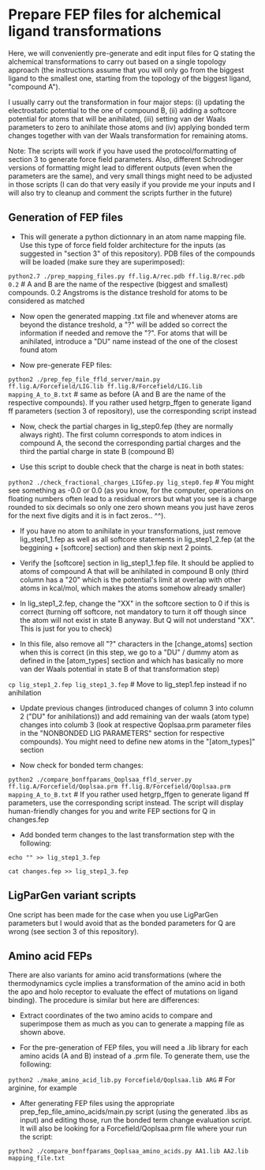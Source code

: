 # Prepare FEP files for alchemical ligand transformations

Here, we will conveniently pre-generate and edit input files for Q stating the alchemical transformations to carry out based on a single topology approach (the instructions assume that you will only go from the biggest ligand to the smallest one, starting from the topology of the biggest ligand, "compound A"). 

I usually carry out the transformation in four major steps: (i) updating the electrostatic potential to the one of compound B, (ii) adding a softcore potential for atoms that will be anihilated, (iii) setting van der Waals parameters to zero to anihilate those atoms and (iv) applying bonded term changes together with van der Waals transformation for remaining atoms. 

Note: The scripts will work if you have used the protocol/formatting of section 3 to generate force field parameters. Also, different Schrodinger versions of formatting might lead to different outputs (even when the parameters are the same), and very small things might need to be adjusted in those scripts (I can do that very easily if you provide me your inputs and I will also try to cleanup and comment the scripts further in the future)



## **Generation of FEP files**

- This will generate a python dictionnary in an atom name mapping file. Use this type of force field folder architecture for the inputs (as suggested in "section 3" of this repository). PDB files of the compounds will be loaded (make sure they are superimposed):

```python2.7 ./prep_mapping_files.py ff.lig.A/rec.pdb ff.lig.B/rec.pdb 0.2``` # A and B are the name of the respective (biggest and smallest) compounds. 0.2 Angstroms is the distance treshold for atoms to be considered as matched

- Now open the generated mapping .txt file and whenever atoms are beyond the distance treshold, a "?" will be added so correct the information if needed and remove the "?". For atoms that will be anihilated, introduce a "DU" name instead of the one of the closest found atom

- Now pre-generate FEP files:

```python2 ./prep_fep_file_ffld_server/main.py ff.lig.A/Forcefield/LIG.lib ff.lig.B/Forcefield/LIG.lib mapping_A_to_B.txt``` # same as before (A and B are the name of the respective compounds). If you rather used hetgrp_ffgen to generate ligand ff parameters (section 3 of repository), use the corresponding script instead

- Now, check the partial charges in lig_step0.fep (they are normally always right). The first column corresponds to atom indices in compound A, the second the corresponding partial charges and the third the partial charge in state B (compound B)

- Use this script to double check that the charge is neat in both states:

```python2 ./check_fractional_charges_LIGfep.py lig_step0.fep``` # You might see something as -0.0 or 0.0 (as you know, for the computer, operations on floating numbers often lead to a residual errors but what you see is a charge rounded to six decimals so only one zero shown means you just have zeros for the next five digits and it is in fact zeros.. ^^).

- If you have no atom to anihilate in your transformations, just remove lig_step1_1.fep as well as all softcore statements in lig_step1_2.fep (at the beggining + [softcore] section) and then skip next 2 points.

- Verify the [softcore] section in lig_step1_1.fep file. It should be applied to atoms of compound A that will be anihilated in compound B only (third column has a "20" which is the potential's limit at overlap with other atoms in kcal/mol, which makes the atoms somehow already smaller)

- In lig_step1_2.fep, change the "XX" in the softcore section to 0 if this is correct (turning off softcore, not mandatory to turn it off though since the atom will not exist in state B anyway. But Q will not understand "XX". This is just for you to check)

- In this file, also remove all "?" characters in the [change_atoms] section when this is correct (in this step, we go to a "DU" / dummy atom as defined in the [atom_types] section and which has basically no more van der Waals potential in state B of that transformation step)

```cp lig_step1_2.fep lig_step1_3.fep``` # Move to lig_step1.fep instead if no anihilation

- Update previous changes (introduced changes of column 3 into column 2 ("DU" for anihilations)) and add remaining van der waals (atom type) changes into columb 3 (look at respective Qoplsaa.prm parameter files in the "NONBONDED LIG PARAMETERS" section for respective compounds). You might need to define new atoms in the "[atom_types]" section

- Now check for bonded term changes:

```python2 ./compare_bonffparams_Qoplsaa_ffld_server.py ff.lig.A/Forcefield/Qoplsaa.prm ff.lig.B/Forcefield/Qoplsaa.prm mapping_A_to_B.txt``` # If you rather used hetgrp_ffgen to generate ligand ff parameters, use the corresponding script instead. The script will display human-friendly changes for you and write FEP sections for Q in changes.fep

- Add bonded term changes to the last transformation step with the following:

```echo "" >> lig_step1_3.fep```

```cat changes.fep >> lig_step1_3.fep```

## **LigParGen variant scripts**

One script has been made for the case when you use LigParGen parameters but I would avoid that as the bonded parameters for Q are wrong (see section 3 of this repository).

## **Amino acid FEPs**

There are also variants for amino acid transformations (where the thermodynamics cycle implies a transformation of the amino acid in both the apo and holo receptor to evaluate the effect of mutations on ligand binding). The procedure is similar but here are differences: 

- Extract coordinates of the two amino acids to compare and superimpose them as much as you can to generate a mapping file as shown above. 

- For the pre-generation of FEP files, you will need a .lib library for each amino acids (A and B) instead of a .prm file. To generate them, use the following:

```python2 ./make_amino_acid_lib.py Forcefield/Qoplsaa.lib ARG``` # For arginine, for example

- After generating FEP files using the appropriate prep_fep_file_amino_acids/main.py script (using the generated .libs as input) and editing those, run the bonded term change evaluation script. It will also be looking for a Forcefield/Qoplsaa.prm file where your run the script:

```python2 ./compare_bonffparams_Qoplsaa_amino_acids.py AA1.lib AA2.lib mapping_file.txt```
